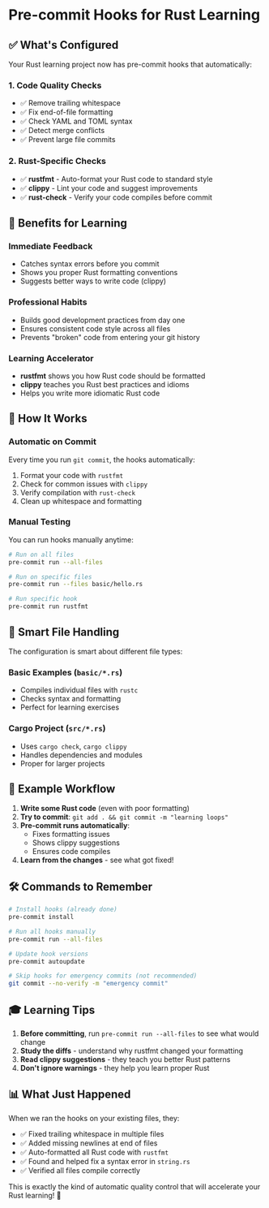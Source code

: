 # Pre-commit Hooks for Rust Learning

## ✅ What's Configured

Your Rust learning project now has pre-commit hooks that automatically:

### 1. **Code Quality Checks**
- ✅ Remove trailing whitespace
- ✅ Fix end-of-file formatting
- ✅ Check YAML and TOML syntax
- ✅ Detect merge conflicts
- ✅ Prevent large file commits

### 2. **Rust-Specific Checks**
- ✅ **rustfmt** - Auto-format your Rust code to standard style
- ✅ **clippy** - Lint your code and suggest improvements
- ✅ **rust-check** - Verify your code compiles before commit

## 🚀 Benefits for Learning

### **Immediate Feedback**
- Catches syntax errors before you commit
- Shows you proper Rust formatting conventions
- Suggests better ways to write code (clippy)

### **Professional Habits**
- Builds good development practices from day one
- Ensures consistent code style across all files
- Prevents "broken" code from entering your git history

### **Learning Accelerator**
- **rustfmt** shows you how Rust code should be formatted
- **clippy** teaches you Rust best practices and idioms
- Helps you write more idiomatic Rust code

## 🔧 How It Works

### **Automatic on Commit**
Every time you run `git commit`, the hooks automatically:
1. Format your code with `rustfmt`
2. Check for common issues with `clippy`
3. Verify compilation with `rust-check`
4. Clean up whitespace and formatting

### **Manual Testing**
You can run hooks manually anytime:
```bash
# Run on all files
pre-commit run --all-files

# Run on specific files
pre-commit run --files basic/hello.rs

# Run specific hook
pre-commit run rustfmt
```

## 📁 Smart File Handling

The configuration is smart about different file types:

### **Basic Examples (`basic/*.rs`)**
- Compiles individual files with `rustc`
- Checks syntax and formatting
- Perfect for learning exercises

### **Cargo Project (`src/*.rs`)**
- Uses `cargo check`, `cargo clippy`
- Handles dependencies and modules
- Proper for larger projects

## 🎯 Example Workflow

1. **Write some Rust code** (even with poor formatting)
2. **Try to commit**: `git add . && git commit -m "learning loops"`
3. **Pre-commit runs automatically**:
   - Fixes formatting issues
   - Shows clippy suggestions
   - Ensures code compiles
4. **Learn from the changes** - see what got fixed!

## 🛠️ Commands to Remember

```bash
# Install hooks (already done)
pre-commit install

# Run all hooks manually
pre-commit run --all-files

# Update hook versions
pre-commit autoupdate

# Skip hooks for emergency commits (not recommended)
git commit --no-verify -m "emergency commit"
```

## 🎓 Learning Tips

1. **Before committing**, run `pre-commit run --all-files` to see what would change
2. **Study the diffs** - understand why rustfmt changed your formatting
3. **Read clippy suggestions** - they teach you better Rust patterns
4. **Don't ignore warnings** - they help you learn proper Rust

## 📊 What Just Happened

When we ran the hooks on your existing files, they:
- ✅ Fixed trailing whitespace in multiple files
- ✅ Added missing newlines at end of files
- ✅ Auto-formatted all Rust code with `rustfmt`
- ✅ Found and helped fix a syntax error in `string.rs`
- ✅ Verified all files compile correctly

This is exactly the kind of automatic quality control that will accelerate your Rust learning! 🦀
